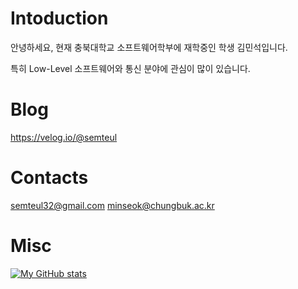 # Intoduction

안녕하세요, 현재 충북대학교 소프트웨어학부에 재학중인 학생 김민석입니다. 

특히 Low-Level 소프트웨어와 통신 분야에 관심이 많이 있습니다. 

# Blog

https://velog.io/@semteul

# Contacts

<semteul32@gmail.com>
<minseok@chungbuk.ac.kr>

# Misc

[![My GitHub stats](https://github-readme-stats.vercel.app/api?username=semteul)](https://github.com/semteul/github-readme-stats)
